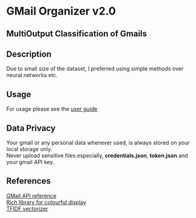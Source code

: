 # GMail Organizer v2.0

## MultiOutput Classification of Gmails

## Description

Due to small size of the dataset, I preferred using simple methods over neural networks etc.

## Usage

For usage please see the [user guide](USER_GUIDE.md)

## Data Privacy

Your gmail or any personal data whenever used, is always stored on your local storage only. \
Never upload sensitive files especially, **credentials.json**, **token.json** and your gmail API key.

## References
[GMail API reference](https://developers.google.com/gmail/api/reference/rest/v1/users.messages)\
[Rich library for colourful display](https://rich.readthedocs.io/en/stable/console.html)\
[TFIDF vectorizer](https://scikit-learn.org/stable/modules/generated/sklearn.feature_extraction.text.TfidfVectorizer.html)